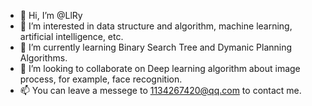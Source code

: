 - 👋 Hi, I’m @LlRy
- 👀 I’m interested in data structure and algorithm, machine learning, artificial intelligence, etc.
- 🌱 I’m currently learning Binary Search Tree and Dymanic Planning Algorithms.
- 💞️ I’m looking to collaborate on Deep learning algorithm about image process, for example, face recognition.
- 📫 You can leave a messege to 1134267420@qq.com to contact me.

<!---
LlRy/LlRy is a ✨ special ✨ repository because its `README.md` (this file) appears on your GitHub profile.
You can click the Preview link to take a look at your changes.
--->
